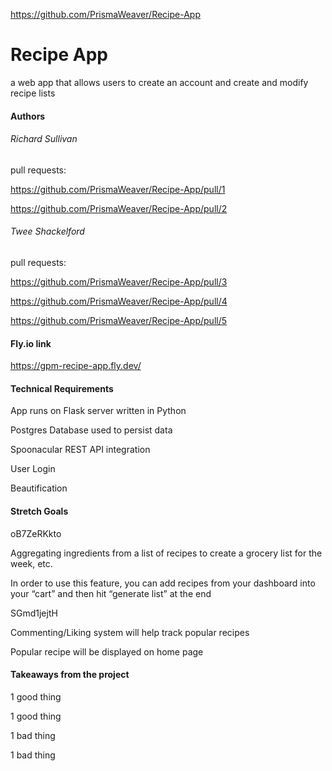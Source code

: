 https://github.com/PrismaWeaver/Recipe-App

# Recipe App

a web app that allows users to create an account and create and modify recipe lists

#### Authors

###### Richard Sullivan

pull requests:

https://github.com/PrismaWeaver/Recipe-App/pull/1

https://github.com/PrismaWeaver/Recipe-App/pull/2

###### Twee Shackelford

pull requests:

https://github.com/PrismaWeaver/Recipe-App/pull/3

https://github.com/PrismaWeaver/Recipe-App/pull/4

https://github.com/PrismaWeaver/Recipe-App/pull/5

#### Fly.io link

https://gpm-recipe-app.fly.dev/

#### Technical Requirements

App runs on Flask server written in Python

Postgres Database used to persist data

Spoonacular REST API integration

User Login

Beautification 

#### Stretch Goals

oB7ZeRKkto

Aggregating ingredients from a list of recipes to create a grocery list for the week, etc.

In order to use this feature, you can add recipes from your dashboard into your “cart” and then hit “generate list” at the end

SGmd1jejtH

Commenting/Liking system will help track popular recipes

Popular recipe will be displayed on home page

#### Takeaways from the project

1 good thing

1 good thing

1 bad thing

1 bad thing